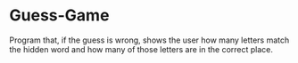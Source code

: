 # Guess-Game
Program that, if the guess is wrong, shows the user how many letters match the hidden word and how many of those letters are in the correct place. 

